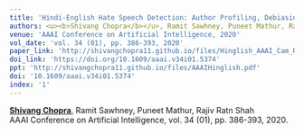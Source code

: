 ```yaml
---
title: 'Hindi-English Hate Speech Detection: Author Profiling, Debiasing, and Practical Perspectives'
authors: <u><b>Shivang Chopra</b></u>, Ramit Sawhney, Puneet Mathur, Rajiv Ratn Shah
venue: 'AAAI Conference on Artificial Intelligence, 2020'
vol_date: 'vol. 34 (01), pp. 386-393, 2020'
paper_link: 'http://shivangchopra11.github.io/files/Hinglish_AAAI_Cam_Ready.pdf'
doi_link: 'https://doi.org/10.1609/aaai.v34i01.5374'
ppt: 'http://shivangchopra11.github.io/files/AAAIHinglish.pdf'
doi: '10.1609/aaai.v34i01.5374'
index: '1'
---
```

<u><b>Shivang Chopra</b></u>, Ramit Sawhney, Puneet Mathur, Rajiv Ratn Shah <br>
AAAI Conference on Artificial Intelligence, vol. 34 (01), pp. 386-393, 2020.
